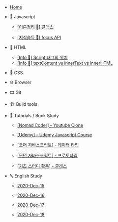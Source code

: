 - [Home](/)

* 🍊 Javascript

  - [[이론정리 📝] 클래스](/javascript/class.md)

  - [[지식습득 🧐] focus API](/Study-log/2020-Dec-14.md)

* 🚂 HTML

  - [[Info 👻] Script 태그의 위치](/html/script태그의_위치.md)
  - [[Info 👻] textContent vs innerText vs innerHTML](/html/../../html/textcontent_innertext_innerhtml.md)

* 💅 CSS

* 🌐 Browser

* 🎞 Git

* 🏗 Build tools

* 📝 Tutorials / Book Study

  - [[Nomad Coder] - Youtube Clone](/tutorials/youtubeClone.md)

  - [[Udemy] - Udemy Javascript Course](/tutorials/유데미-자바스크립트-코스/Udemy_javascript_class.md)

  - [[코어 자바스크립트] - 데이터 타입](/tutorials/자바스크립트_기초_스터디/01.데이터_타입.md)

  - [[모던 자바스크립트] - 프로토타입](/javascript/prototype.md)

  - [[기초 스터디 활동] - 클래스](/tutorials/자바스크립트_기초_스터디/07.클래스.md)

* 🔤 English Study

  - [2020-Dec-15](/English-study/Eng-2020-Dec-15.md)

  - [2020-Dec-16](/English-study/Eng-2020-Dec-16.md)

  - [2020-Dec-17](/English-study/Eng-2020-Dec-17.md)

  - [2020-Dec-18](/English-study/Eng-2020-Dec-18.md)
